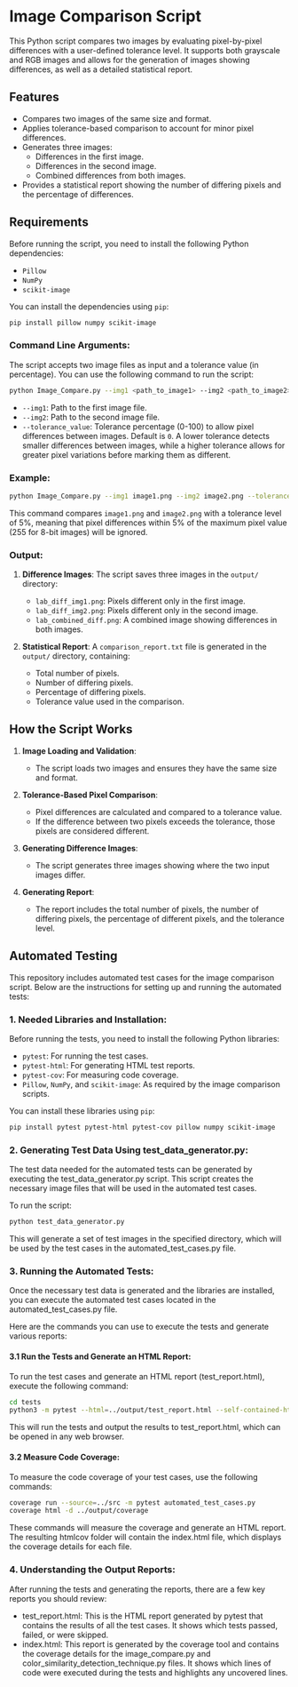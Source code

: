 
# Image Comparison Script

This Python script compares two images by evaluating pixel-by-pixel differences with a user-defined tolerance level. It supports both grayscale and RGB images and allows for the generation of images showing differences, as well as a detailed statistical report.

## Features
- Compares two images of the same size and format.
- Applies tolerance-based comparison to account for minor pixel differences.
- Generates three images: 
  - Differences in the first image.
  - Differences in the second image.
  - Combined differences from both images.
- Provides a statistical report showing the number of differing pixels and the percentage of differences.
  
## Requirements

Before running the script, you need to install the following Python dependencies:

- `Pillow`
- `NumPy`
- `scikit-image`

You can install the dependencies using `pip`:

```bash
pip install pillow numpy scikit-image
```

### Command Line Arguments:

The script accepts two image files as input and a tolerance value (in percentage). You can use the following command to run the script:

```bash
python Image_Compare.py --img1 <path_to_image1> --img2 <path_to_image2> --tolerance_value <tolerance_percentage>
```

- `--img1`: Path to the first image file.
- `--img2`: Path to the second image file.
- `--tolerance_value`: Tolerance percentage (0-100) to allow pixel differences between images. Default is `0`. A lower tolerance detects smaller differences between images, while a higher tolerance allows for greater pixel variations before marking them as different.


### Example:

```bash
python Image_Compare.py --img1 image1.png --img2 image2.png --tolerance_value 5
```

This command compares `image1.png` and `image2.png` with a tolerance level of 5%, meaning that pixel differences within 5% of the maximum pixel value (255 for 8-bit images) will be ignored.

### Output:

1. **Difference Images**: The script saves three images in the `output/` directory:
   - `lab_diff_img1.png`: Pixels different only in the first image.
   - `lab_diff_img2.png`: Pixels different only in the second image.
   - `lab_combined_diff.png`: A combined image showing differences in both images.

2. **Statistical Report**: A `comparison_report.txt` file is generated in the `output/` directory, containing:
   - Total number of pixels.
   - Number of differing pixels.
   - Percentage of differing pixels.
   - Tolerance value used in the comparison.

## How the Script Works

1. **Image Loading and Validation**:
   - The script loads two images and ensures they have the same size and format.
   
2. **Tolerance-Based Pixel Comparison**:
   - Pixel differences are calculated and compared to a tolerance value.
   - If the difference between two pixels exceeds the tolerance, those pixels are considered different.

3. **Generating Difference Images**:
   - The script generates three images showing where the two input images differ.
   
4. **Generating Report**:
   - The report includes the total number of pixels, the number of differing pixels, the percentage of different pixels, and the tolerance level.


## Automated Testing

This repository includes automated test cases for the image comparison script. Below are the instructions for setting up and running the automated tests:

### 1. **Needed Libraries and Installation**:

Before running the tests, you need to install the following Python libraries:

- `pytest`: For running the test cases.
- `pytest-html`: For generating HTML test reports.
- `pytest-cov`: For measuring code coverage.
- `Pillow`, `NumPy`, and `scikit-image`: As required by the image comparison scripts.

You can install these libraries using `pip`:

```bash
pip install pytest pytest-html pytest-cov pillow numpy scikit-image
```

### 2. **Generating Test Data Using test_data_generator.py**:
The test data needed for the automated tests can be generated by executing the test_data_generator.py script. 
This script creates the necessary image files that will be used in the automated test cases.

To run the script:

```bash
python test_data_generator.py
```
This will generate a set of test images in the specified directory, which will be used by the test cases in the automated_test_cases.py file.

### 3. **Running the Automated Tests**:
Once the necessary test data is generated and the libraries are installed, you can execute the automated test cases located in the automated_test_cases.py file.

Here are the commands you can use to execute the tests and generate various reports:

#### 3.1 **Run the Tests and Generate an HTML Report**:
To run the test cases and generate an HTML report (test_report.html), execute the following command:

```bash
cd tests
python3 -m pytest --html=../output/test_report.html --self-contained-html automated_test_cases.py
```
This will run the tests and output the results to test_report.html, which can be opened in any web browser.

#### 3.2 **Measure Code Coverage**:
To measure the code coverage of your test cases, use the following commands:

```bash
coverage run --source=../src -m pytest automated_test_cases.py
coverage html -d ../output/coverage

```

These commands will measure the coverage and generate an HTML report. 
The resulting htmlcov folder will contain the index.html file, which displays the coverage details for each file.

### 4. **Understanding the Output Reports**:
After running the tests and generating the reports, there are a few key reports you should review:

- test_report.html: This is the HTML report generated by pytest that contains the results of all the test cases. It shows which tests passed, failed, or were skipped.
- index.html: This report is generated by the coverage tool and contains the coverage details for the image_compare.py and color_similarity_detection_technique.py files. It shows which lines of code were executed during the tests and highlights any uncovered lines.
